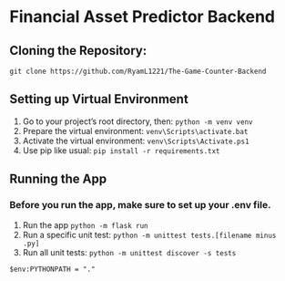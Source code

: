 # Financial Asset Predictor Backend

## Cloning the Repository:

`git clone https://github.com/RyamL1221/The-Game-Counter-Backend`

## Setting up Virtual Environment

1. Go to your project’s root directory, then: `python -m venv venv` 
2. Prepare the virtual environment: `venv\Scripts\activate.bat`
3. Activate the virtual environment: `venv\Scripts\Activate.ps1`
4. Use pip like usual: `pip install -r requirements.txt`

## Running the App

### Before you run the app, make sure to set up your .env file.

1. Run the app `python -m flask run`
2. Run a specific unit test: `python -m unittest tests.[filename minus .py]`
3. Run all unit tests: `python -m unittest discover -s tests`

`$env:PYTHONPATH = "."`
